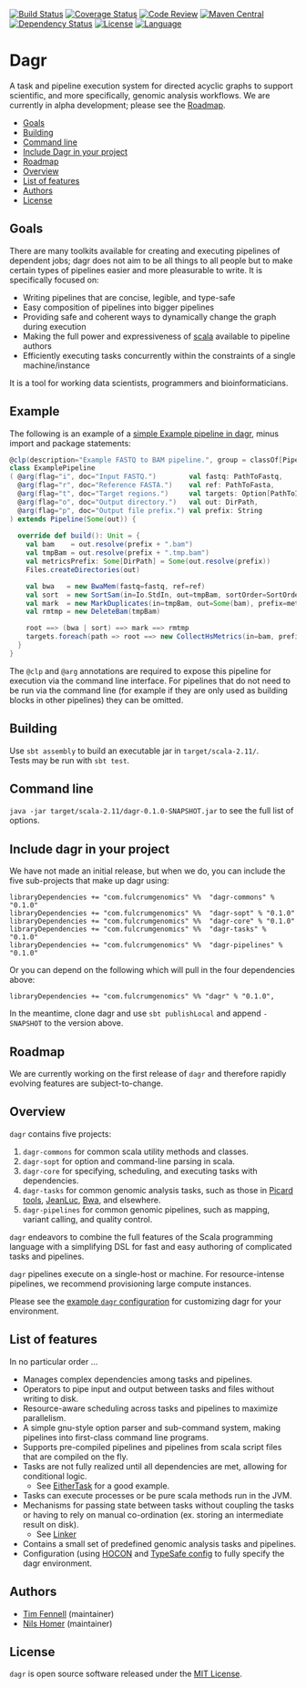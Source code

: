 [![Build Status](https://travis-ci.org/fulcrumgenomics/dagr.svg?branch=master)](https://travis-ci.org/fulcrumgenomics/dagr)
[![Coverage Status](https://codecov.io/github/fulcrumgenomics/dagr/coverage.svg?branch=master)](https://codecov.io/github/fulcrumgenomics/dagr?branch=master)
[![Code Review](https://api.codacy.com/project/badge/grade/52e1d786d9784c7192fae2f8e853fa34)](https://www.codacy.com/app/contact_32/dagr)
[![Maven Central](https://maven-badges.herokuapp.com/maven-central/com.github.fulcrumgenomics/dagr/badge.svg)](https://maven-badges.herokuapp.com/maven-central/com.github.fulcrumgenomics/dagr)
[![Dependency Status](https://www.versioneye.com/user/projects/56b2d2d593b95a003c714340/badge.svg)](https://www.versioneye.com/user/projects/56b2d2d593b95a003c714340#dialog_dependency_badge)
[![License](http://img.shields.io/badge/license-MIT-blue.svg)](https://github.com/fulcrumgenomics/dagr/blob/master/LICENSE)
[![Language](http://img.shields.io/badge/language-scala-brightgreen.svg)](http://www.scala-lang.org/)

Dagr
====

A task and pipeline execution system for directed acyclic graphs to support scientific, and more specifically, genomic analysis workflows.
We are currently in alpha development; please see the [Roadmap](#roadmap).

<!---toc start-->
  * [Goals](#goals)
  * [Building](#building)
  * [Command line](#command-line)
  * [Include Dagr in your project](#include-dagr-in-your-project)
  * [Roadmap](#roadmap)
  * [Overview](#overview)
  * [List of features](#list-of-features)
  * [Authors](#authors)
  * [License](#license)

<!---toc end-->

## Goals

There are many toolkits available for creating and executing pipelines of dependent jobs; dagr does not aim to be all things to all people but to make certain types of pipelines easier and more pleasurable to write.  It is specifically focused on:

* Writing pipelines that are concise, legible, and type-safe
* Easy composition of pipelines into bigger pipelines
* Providing safe and coherent ways to dynamically change the graph during execution
* Making the full power and expressiveness of [scala](http://www.scala-lang.org/) available to pipeline authors
* Efficiently executing tasks concurrently within the constraints of a single machine/instance 

It is a tool for working data scientists, programmers and bioinformaticians.

## Example

The following is an example of a [simple Example pipeline in dagr](pipelines/src/main/scala/dagr/pipelines/ExamplePipeline.scala), minus import and package statements:

```scala
@clp(description="Example FASTQ to BAM pipeline.", group = classOf[Pipelines])
class ExamplePipeline
( @arg(flag="i", doc="Input FASTQ.")        val fastq: PathToFastq,
  @arg(flag="r", doc="Reference FASTA.")    val ref: PathToFasta,
  @arg(flag="t", doc="Target regions.")     val targets: Option[PathToIntervals] = None,
  @arg(flag="o", doc="Output directory.")   val out: DirPath,
  @arg(flag="p", doc="Output file prefix.") val prefix: String
) extends Pipeline(Some(out)) {
  
  override def build(): Unit = {
    val bam    = out.resolve(prefix + ".bam")
    val tmpBam = out.resolve(prefix + ".tmp.bam")
    val metricsPrefix: Some[DirPath] = Some(out.resolve(prefix))
    Files.createDirectories(out)

    val bwa   = new BwaMem(fastq=fastq, ref=ref)
    val sort  = new SortSam(in=Io.StdIn, out=tmpBam, sortOrder=SortOrder.coordinate)
    val mark  = new MarkDuplicates(in=tmpBam, out=Some(bam), prefix=metricsPrefix)
    val rmtmp = new DeleteBam(tmpBam)

    root ==> (bwa | sort) ==> mark ==> rmtmp
    targets.foreach(path => root ==> new CollectHsMetrics(in=bam, prefix=metricsPrefix, targets=path, ref=ref))
  }
}
```

The `@clp` and `@arg` annotations are required to expose this pipeline for execution via the command line interface. For pipelines that do not need to be run via the command line (for example if they are only used as building blocks in other pipelines) they can be omitted.

## Building 

Use ```sbt assembly``` to build an executable jar in ```target/scala-2.11/```.  
Tests may be run with ```sbt test```.

## Command line

`java -jar target/scala-2.11/dagr-0.1.0-SNAPSHOT.jar` to see the full list of options.

## Include dagr in your project

We have not made an initial release, but when we do, you can include the five sub-projects that make up dagr using:

```
libraryDependencies += "com.fulcrumgenomics" %%  "dagr-commons" % "0.1.0"
libraryDependencies += "com.fulcrumgenomics" %%  "dagr-sopt" % "0.1.0"
libraryDependencies += "com.fulcrumgenomics" %%  "dagr-core" % "0.1.0"
libraryDependencies += "com.fulcrumgenomics" %%  "dagr-tasks" % "0.1.0"
libraryDependencies += "com.fulcrumgenomics" %%  "dagr-pipelines" % "0.1.0"
```

Or you can depend on the following which will pull in the four dependencies above:

```
libraryDependencies += "com.fulcrumgenomics" %% "dagr" % "0.1.0",
```

In the meantime, clone dagr and use `sbt publishLocal` and append `-SNAPSHOT` to the version above.

## Roadmap

We are currently working on the first release of `dagr` and therefore rapidly evolving features are subject-to-change.

## Overview

`dagr` contains five projects:

1. `dagr-commons` for common scala utility methods and classes.
2. `dagr-sopt` for option and command-line parsing in scala.
3. `dagr-core` for specifying, scheduling, and executing tasks with dependencies.
4. `dagr-tasks` for common genomic analysis tasks, such as those in [Picard tools](https://github.com/broadinstitute/picard), [JeanLuc](https://github.com/fulcrumgenomics/JeanLuc), [Bwa](https://github.com/lh3/bwa), and elsewhere.
5. `dagr-pipelines` for common genomic pipelines, such as mapping, variant calling, and quality control.

`dagr` endeavors to combine the full features of the Scala programming language with a simplifying DSL for fast and easy authoring of complicated tasks and pipelines.

`dagr` pipelines execute on a single-host or machine.  For resource-intense pipelines, we recommend provisioning large compute instances.

Please see the [example `dagr` configuration](src/main/resources/example.conf) for customizing dagr for your environment.

## List of features

In no particular order ...

* Manages complex dependencies among tasks and pipelines.
* Operators to pipe input and output between tasks and files without writing to disk.
* Resource-aware scheduling across tasks and pipelines to maximize parallelism.
* A simple gnu-style option parser and sub-command system, making pipelines into first-class command line programs.
* Supports pre-compiled pipelines and pipelines from scala script files that are compiled on the fly.
* Tasks are not fully realized until all dependencies are met, allowing for conditional logic.
  * See [EitherTask](core/src/main/scala/dagr/core/tasksystem/EitherTask.scala) for a good example.
* Tasks can execute processes or be pure scala methods run in the JVM.
* Mechanisms for passing state between tasks without coupling the tasks or having to rely on manual co-ordination (ex. storing an intermediate result on disk).
  * See [Linker](core/src/main/scala/dagr/core/tasksystem/Linker.scala)
* Contains a small set of predefined genomic analysis tasks and pipelines.
* Configuration (using [HOCON](https://github.com/typesafehub/config/blob/master/HOCON.md) and [TypeSafe config](https://github.com/typesafehub/config) to fully specify the dagr environment.

## Authors

* [Tim Fennell](https://github.com/tfenne) (maintainer)
* [Nils Homer](https://github.com/nh13) (maintainer)

## License

`dagr` is open source software released under the [MIT License](https://github.com/fulcrumgenomics/dagr/blob/master/LICENSE).
